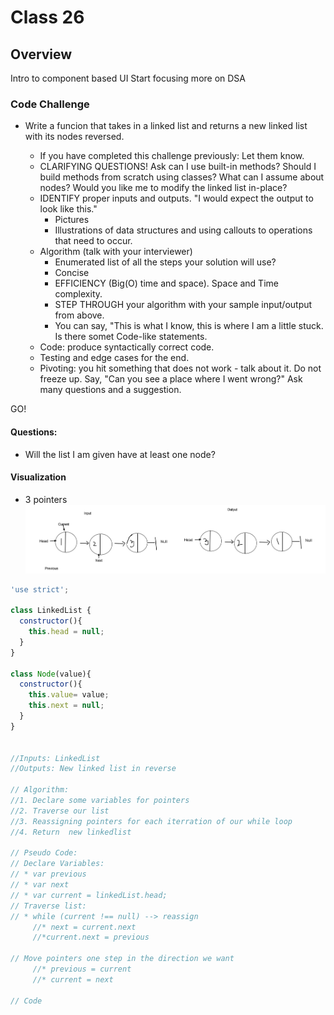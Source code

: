 # Class 26

## Overview
Intro to component based UI
Start focusing more on DSA

### Code Challenge

- Write a funcion that takes in a linked list and returns a new linked list with its nodes reversed.

  - If you have completed this challenge previously: Let them know.
  - CLARIFYING QUESTIONS! Ask can I use built-in methods? Should I build methods from scratch using classes? What can I assume about nodes? Would you like me to modify the linked list in-place?
  - IDENTIFY proper inputs and outputs. "I would expect the output to look like this."
    - Pictures
    - Illustrations of data structures and using callouts to operations that need to occur.
  - Algorithm (talk with your interviewer)
    - Enumerated list of all the steps your solution will use?
    - Concise
    - EFFICIENCY (Big(O) time and space). Space and Time complexity.
    - STEP THROUGH your algorithm with your sample input/output from above.
    - You can say, "This is what I know, this is where I am a little stuck. Is there somet Code-like statements.
  - Code: produce syntactically correct code.
  - Testing and edge cases for the end.
  - Pivoting: you hit something that does not work - talk about it. Do not freeze up. Say, "Can you see a place where I went wrong?" Ask many questions and a suggestion.

GO!

#### Questions: 

* Will the list I am given have at least one node?

#### Visualization
* 3 pointers
![visual](./assets/reverse-ll.jpg)

```js
'use strict';

class LinkedList {
  constructor(){
    this.head = null;
  }
}

class Node(value){
  constructor(){
    this.value= value;
    this.next = null;
  }
}


//Inputs: LinkedList
//Outputs: New linked list in reverse

// Algorithm:
//1. Declare some variables for pointers
//2. Traverse our list
//3. Reassigning pointers for each iterration of our while loop
//4. Return  new linkedlist

// Pseudo Code:
// Declare Variables:
// * var previous
// * var next
// * var current = linkedList.head;
// Traverse list:
// * while (current !== null) --> reassign
     //* next = current.next
     //*current.next = previous

// Move pointers one step in the direction we want
     //* previous = current
     //* current = next

// Code



```
